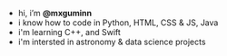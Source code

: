 -  hi, i’m <b>@mxguminn</b> 
- i know how to code in Python, HTML, CSS & JS, Java
-  i'm learning C++, and Swift
-  i'm intersted in astronomy & data science projects


<!---
mxguminn/mxguminn is a ✨ special ✨ repository because its `README.md` (this file) appears on your GitHub profile.
You can click the Preview link to take a look at your changes.
--->
